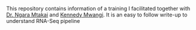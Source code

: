 This repository contains information of a training I facilitated together with [Dr. Ngara Mtakai](https://www.ludc.lu.se/mtakai-ngara) and [Kennedy Mwangi](https://github.com/wanjauk?tab=repositories). It is an easy to follow write-up to understand RNA-Seq pipeline
